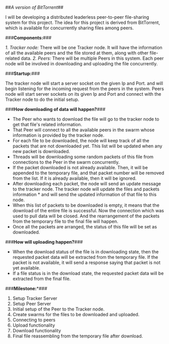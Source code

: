 ##*A version of BitTorrent*##

I will be developing a distributed leaderless peer-to-peer file-sharing system for this project.
The idea for this project is derived from BitTorrent, which is available for concurrently sharing files among peers. 

###**Components:**###

*1. Tracker node:*  There will be one Tracker node. It will have the information of all the available peers and the file stored at them, along with other file-related data.
*2. Peers:* There will be multiple Peers in this system. Each peer node will be involved in downloading and uploading the file concurrently.

###**Startup:**###

The tracker node will start a server socket on the given Ip and Port. and will begin listening for the incoming request from the peers in the system. 
Peers node will start server sockets on its given Ip and Port and connect with the Tracker node to do the initial setup.

###**How downloading of data will happen?**###

* The Peer who wants to download the file will go to the tracker node to get that file's related information.
* That Peer will connect to all the available peers in the swarm whose information is provided by the tracker node.
* For each file to be downloaded, the node will keep track of all the packets that are not downloaded yet. This list will be updated when any new packet is downloaded.
* Threads will be downloading some random packets of this file from connections to the Peer in the swarm concurrently. 
* If the packet downloaded is not already available. Then, it will be appended to the temporary file, and that packet number will be removed from the list. If it is already available, then it will be ignored. 
* After downloading each packet, the node will send an update message to the tracker node. The tracker node will update the files and packets information * and will send the updated information of that file to this node.
* When this list of packets to be downloaded is empty, it means that the download of the entire file is successful. Now the connection which was used to pull data will be closed. And the rearrangement of the packets from the temporary file to the final file will happen.
* Once all the packets are arranged, the status of this file will be set as downloaded.

###**How will uploading happen?**###

* When the download status of the file is in downloading state, then the requested packet data will be extracted from the temporary file. If the packet is not available, it will send a response saying that packet is not yet available. 
* If a file status is in the download state, the requested packet data will be extracted from the final file.

###**Milestone:***###

1. Setup Tracker Server
2. Setup Peer Server
3. Initial setup of the Peer to the Tracker node.
4. Create swarms for the files to be downloaded and uploaded.
5. Connecting to peers
6. Upload functionality
7. Download functionality
8. Final file reassembling from the temporary file after download.
